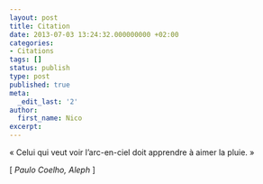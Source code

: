 ```yaml
---
layout: post
title: Citation
date: 2013-07-03 13:24:32.000000000 +02:00
categories:
- Citations
tags: []
status: publish
type: post
published: true
meta:
  _edit_last: '2'
author:
  first_name: Nico
excerpt:
---
```

<p>« Celui qui veut voir l’arc-en-ciel doit apprendre à aimer la pluie. »</p>
<p>[ <em>Paulo Coelho, Aleph</em> ]</p>
<p>&nbsp;</p>
